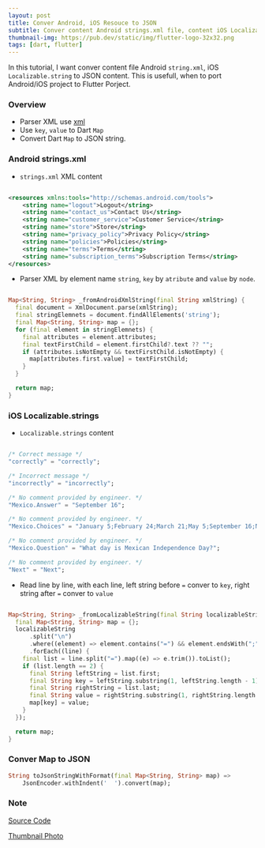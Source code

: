 ```yaml
---
layout: post
title: Conver Android, iOS Resouce to JSON
subtitle: Conver content Android strings.xml file, content iOS Localizable.strings file to JSON content 
thumbnail-img: https://pub.dev/static/img/flutter-logo-32x32.png
tags: [dart, flutter]
---
```


In this tutorial, I want conver content file Android `string.xml`, iOS `Localizable.string` to JSON content. This is usefull, when to port Android/iOS project to Flutter Porject.


### Overview

- Parser XML use [xml](https://pub.dev/packages/xml)
- Use `key`, `value` to Dart `Map` 
- Convert Dart `Map`  to JSON string.

### Android strings.xml

- `strings.xml` XML content 

```xml 

<resources xmlns:tools="http://schemas.android.com/tools">
    <string name="logout">Logout</string>
    <string name="contact_us">Contact Us</string>
    <string name="customer_service">Customer Service</string>
    <string name="store">Store</string>
    <string name="privacy_policy">Privacy Policy</string>
    <string name="policies">Policies</string>
    <string name="terms">Terms</string>
    <string name="subscription_terms">Subscription Terms</string>
</resources>

```

- Parser XML by element name `string`, `key` by `atribute` and `value` by `node`. 

```dart

Map<String, String> _fromAndroidXmlString(final String xmlString) {
  final document = XmlDocument.parse(xmlString);
  final stringElemnets = document.findAllElements('string');
  final Map<String, String> map = {};
  for (final element in stringElemnets) {
    final attributes = element.attributes;
    final textFirstChild = element.firstChild?.text ?? "";
    if (attributes.isNotEmpty && textFirstChild.isNotEmpty) {
      map[attributes.first.value] = textFirstChild;
    }
  }

  return map;
}
```

### iOS Localizable.strings

- `Localizable.strings` content 

```dart

/* Correct message */
"correctly" = "correctly";

/* Incorrect message */
"incorrectly" = "incorrectly";

/* No comment provided by engineer. */
"Mexico.Answer" = "September 16";

/* No comment provided by engineer. */
"Mexico.Choices" = "January 5;February 24;March 21;May 5;September 16;November 1;November 20";

/* No comment provided by engineer. */
"Mexico.Question" = "What day is Mexican Independence Day?";

/* No comment provided by engineer. */
"Next" = "Next";
```

- Read line by line, with each line, left string before `=` conver to `key`, right string after `=` conver to `value`

```dart

Map<String, String> _fromLocalizableString(final String localizableString) {
  final Map<String, String> map = {};
  localizableString
      .split("\n")
      .where((element) => element.contains("=") && element.endsWith(";"))
      .forEach((line) {
    final list = line.split("=").map((e) => e.trim()).toList();
    if (list.length == 2) {
      final String leftString = list.first;
      final String key = leftString.substring(1, leftString.length - 1);
      final String rightString = list.last;
      final String value = rightString.substring(1, rightString.length - 2);
      map[key] = value;
    }
  });

  return map;
}
```

### Conver Map to JSON 

```dart 
String toJsonStringWithFormat(final Map<String, String> map) =>
    JsonEncoder.withIndent('  ').convert(map);
```

### Note
[Source Code](https://github.com/ttpho/resource_to_json)

[Thumbnail Photo](https://pub.dev/static/img/flutter-logo-32x32.png)
